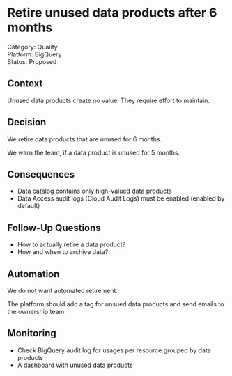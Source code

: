 # Retire unused data products after 6 months

Category: Quality  
Platform: BigQuery  
Status: Proposed  

## Context

Unused data products create no value. 
They require effort to maintain.

## Decision

We retire data products that are unused for 6 months.

We warn the team, if a data product is unused for 5 months.

## Consequences

- Data catalog contains only high-valued data products
- Data Access audit logs (Cloud Audit Logs) must be enabled (enabled by default)

## Follow-Up Questions

- How to actually retire a data product?
- How and when to archive data?

## Automation

We do not want automated retirement.

The platform should add a tag for unsued data products and send emails to the ownership team.

## Monitoring

- Check BigQuery audit log for usages per resource grouped by data products
- A dashboard with unused data products
